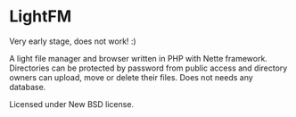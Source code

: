 LightFM
=======
Very early stage, does not work! :)

A light file manager and browser written in PHP with Nette framework. Directories can be protected by password from public access and directory owners can upload, move or delete their files. Does not needs any database.

Licensed under New BSD license.